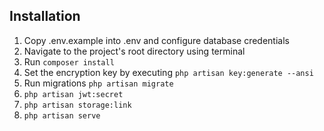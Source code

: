 ## Installation 

1. Copy .env.example into .env and configure database credentials
2. Navigate to the project's root directory using terminal
3. Run ``` composer install ```
4. Set the encryption key by executing ``` php artisan key:generate --ansi ```
5. Run migrations ``` php artisan migrate ```
6. ``` php artisan jwt:secret ```
7. ``` php artisan storage:link ```
8. ``` php artisan serve ```   
